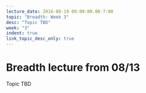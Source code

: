 ```yaml
---
lecture_date: 2016-08-19 09:00:00.00-7:00
topic: "Breadth: Week 3"
desc: "Topic TBD"
week: "3"
indent: true
link_topic_desc_only: true
---
```



# Breadth lecture from 08/13

Topic TBD

